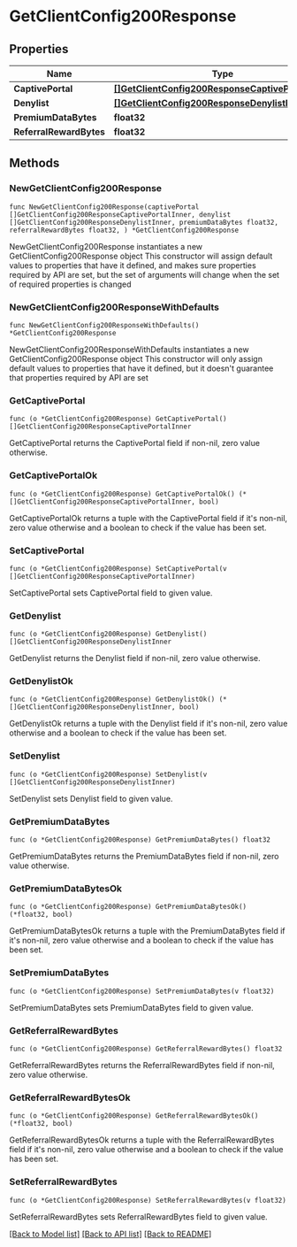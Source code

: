 # GetClientConfig200Response

## Properties

Name | Type | Description | Notes
------------ | ------------- | ------------- | -------------
**CaptivePortal** | [**[]GetClientConfig200ResponseCaptivePortalInner**](GetClientConfig200ResponseCaptivePortalInner.md) |  | 
**Denylist** | [**[]GetClientConfig200ResponseDenylistInner**](GetClientConfig200ResponseDenylistInner.md) |  | 
**PremiumDataBytes** | **float32** |  | 
**ReferralRewardBytes** | **float32** |  | 

## Methods

### NewGetClientConfig200Response

`func NewGetClientConfig200Response(captivePortal []GetClientConfig200ResponseCaptivePortalInner, denylist []GetClientConfig200ResponseDenylistInner, premiumDataBytes float32, referralRewardBytes float32, ) *GetClientConfig200Response`

NewGetClientConfig200Response instantiates a new GetClientConfig200Response object
This constructor will assign default values to properties that have it defined,
and makes sure properties required by API are set, but the set of arguments
will change when the set of required properties is changed

### NewGetClientConfig200ResponseWithDefaults

`func NewGetClientConfig200ResponseWithDefaults() *GetClientConfig200Response`

NewGetClientConfig200ResponseWithDefaults instantiates a new GetClientConfig200Response object
This constructor will only assign default values to properties that have it defined,
but it doesn't guarantee that properties required by API are set

### GetCaptivePortal

`func (o *GetClientConfig200Response) GetCaptivePortal() []GetClientConfig200ResponseCaptivePortalInner`

GetCaptivePortal returns the CaptivePortal field if non-nil, zero value otherwise.

### GetCaptivePortalOk

`func (o *GetClientConfig200Response) GetCaptivePortalOk() (*[]GetClientConfig200ResponseCaptivePortalInner, bool)`

GetCaptivePortalOk returns a tuple with the CaptivePortal field if it's non-nil, zero value otherwise
and a boolean to check if the value has been set.

### SetCaptivePortal

`func (o *GetClientConfig200Response) SetCaptivePortal(v []GetClientConfig200ResponseCaptivePortalInner)`

SetCaptivePortal sets CaptivePortal field to given value.


### GetDenylist

`func (o *GetClientConfig200Response) GetDenylist() []GetClientConfig200ResponseDenylistInner`

GetDenylist returns the Denylist field if non-nil, zero value otherwise.

### GetDenylistOk

`func (o *GetClientConfig200Response) GetDenylistOk() (*[]GetClientConfig200ResponseDenylistInner, bool)`

GetDenylistOk returns a tuple with the Denylist field if it's non-nil, zero value otherwise
and a boolean to check if the value has been set.

### SetDenylist

`func (o *GetClientConfig200Response) SetDenylist(v []GetClientConfig200ResponseDenylistInner)`

SetDenylist sets Denylist field to given value.


### GetPremiumDataBytes

`func (o *GetClientConfig200Response) GetPremiumDataBytes() float32`

GetPremiumDataBytes returns the PremiumDataBytes field if non-nil, zero value otherwise.

### GetPremiumDataBytesOk

`func (o *GetClientConfig200Response) GetPremiumDataBytesOk() (*float32, bool)`

GetPremiumDataBytesOk returns a tuple with the PremiumDataBytes field if it's non-nil, zero value otherwise
and a boolean to check if the value has been set.

### SetPremiumDataBytes

`func (o *GetClientConfig200Response) SetPremiumDataBytes(v float32)`

SetPremiumDataBytes sets PremiumDataBytes field to given value.


### GetReferralRewardBytes

`func (o *GetClientConfig200Response) GetReferralRewardBytes() float32`

GetReferralRewardBytes returns the ReferralRewardBytes field if non-nil, zero value otherwise.

### GetReferralRewardBytesOk

`func (o *GetClientConfig200Response) GetReferralRewardBytesOk() (*float32, bool)`

GetReferralRewardBytesOk returns a tuple with the ReferralRewardBytes field if it's non-nil, zero value otherwise
and a boolean to check if the value has been set.

### SetReferralRewardBytes

`func (o *GetClientConfig200Response) SetReferralRewardBytes(v float32)`

SetReferralRewardBytes sets ReferralRewardBytes field to given value.



[[Back to Model list]](../README.md#documentation-for-models) [[Back to API list]](../README.md#documentation-for-api-endpoints) [[Back to README]](../README.md)


